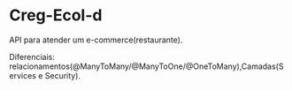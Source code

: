 # Creg-Ecol-d

API para atender um e-commerce(restaurante). 

Diferenciais: relacionamentos(@ManyToMany/@ManyToOne/@OneToMany),Camadas(Services e Security).
